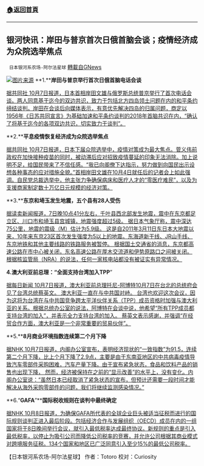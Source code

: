 ###  [:house:返回首頁](https://github.com/ourhimalayas/txt)
---


## 银河快讯：岸田与普京首次日俄首脑会谈；疫情经济成为众院选举焦点
` 日本银河系农场-阿尔法星球` [轉載自GNews](https://gnews.org/zh-hans/1581696/)

![](https://assets.gnews.org/wp-content/uploads/2021/10/图片1-23.png)[图片来源](https://china.kyodonews.net/)
**1.****岸田与普京举行首次日俄首脑电话会谈**

[据共同社 10月7日报道，日本首相岸田文雄与俄罗斯总统普京举行了首次电话会谈。两人同意基于迄今的双边共识，致力于包括北方四岛领土问题在内的和平条约缔结谈判。岸田在会谈后向媒体表示，有意优先解决四岛的归属问题，商定以1956年《日苏共同宣言》为基础加速和平条约谈判的2018年首脑共识在内，“确认了将基于迄今的各项双边共识，切实致力于谈判”。](https://tchina.kyodonews.net/news/2021/10/1958d00fe2ad.html)

**2.****平息疫情恢复经济成为众院选举焦点**

[据共同社 10月7日报道，日本下届众院选举中，疫情对策成为最大焦点。菅义伟前政权在加快接种疫苗的同时，被动滞后应对招致疫情蔓延的印象无法消除。加上说明不足，给国民带来了不信任感。“我已向阁僚下达指示，努力做到向国民出示设想各种事态的应对措施全貌。”首相岸田文雄在10月4日就任后的记者会上如此强调。自民党总裁选举中，他主张力争确保病床和医疗人才的“零医疗难民”，以及为支援商家制定数十万亿日元规模的经济对策。](https://tchina.kyodonews.net/news/2021/10/42cebfda1dc0.html)

**3.****东京和埼玉发生地震，五个县有28人受伤**

[据读卖新闻报道，7日晚10点41分左右，千叶县西北部发生地震，震中在东京都足立区、川口市和埼玉县宫城镇，地震强度超过5级。 据日本气象厅称，震中深达75公里，地震的震级（M）估计为5.9级。 这是自2011年3月11日东日本大地震以来，10年来东京23区首次发生强度为5以上的地震。东海道新干线、JR山手线、东京地铁和其他主要线路的铁路服务被暂停。 根据国土交通省的消息，东京都高速公路在市中心被关闭，东名高速公路在厚木交流道和伊势原路口之间被关闭。 根据核监管局（NRA）的说法，任何一家核电站都没有被证实有异常情况。](https://news.yahoo.co.jp/articles/b793780b3789e5296a1e8be2f06228d1a2154396)

**4.澳大利亚前总理：“全面支持台湾加入TPP**”

[据每日新闻  10月7日报道，澳大利亚前总理托尼-阿博特10月7日在台北的总统府会见了台湾总统蔡英文。 澳大利亚一直在与中共国对峙。 台湾也欢迎这次会议，因为这将为台湾在与中共国竞争跨太平洋伙伴关系（TPP）成员资格时加强与澳大利亚的关系。根据总统办公室的说法，阿博特在会谈中说，他希望“所有TPP成员都支持台湾的加入”，并表示全力支持台湾的加入。 蔡英文表示感谢，并强调“在经贸合作方面，澳大利亚是一个非常重要的贸易伙伴”。](https://news.yahoo.co.jp/articles/266c085a8722f882a0b33a2f8fe0efca6841e7c1)

**5.****8月商业环境指数连续第二个月下降**

[据NHK  10月7日报道，内阁办公室宣布，表明经济现状的“一致指数”为91.5，连续第二个月下降，比上个月下降了2.9点，主要是由于东南亚地区的中共病毒疫情导致汽车零部件采购困难，汽车产量下降。由于宣布紧急状态，食品和饮料产品的销售也出现下降， 然而，经济被保持在之前的“显示改善”的水平上，没有变化。内阁办公室说：“虽然日本已经取消了紧急状态的宣布，但预计还需要一段时间才能解决从海外采购零部件的问题，我们将继续监测感染情况。”](https://www3.nhk.or.jp/news/html/20211007/k10013296241000.html?utm_int=news-business_contents_list-items_007)

**6.“****GAFA****”****国际税收规则在谈判中最终确定**

[据NHK  10月8日报道，为确保GAFA所代表的全球企业巨头被适当征税而进行的国际规则谈判正进入最后阶段。包括经济合作与发展组织（OECD）成员在内的一组国家将于8日晚间举行会议，就引入最低税率达成最终协议。新规则的重点是引入最低税率，以停止为吸引公司而降低公司税率的竞赛，并允许公司根据其商业模式对跨境服务征税。134个国家和地区已广泛同意引入至少15%的最低公司税率。](https://www3.nhk.or.jp/news/html/20211008/k10013296951000.html?utm_int=news-business_contents_list-items_001)

【日本银河系农场-阿尔法星球】
作者：Totoro
校对：Curiosity
